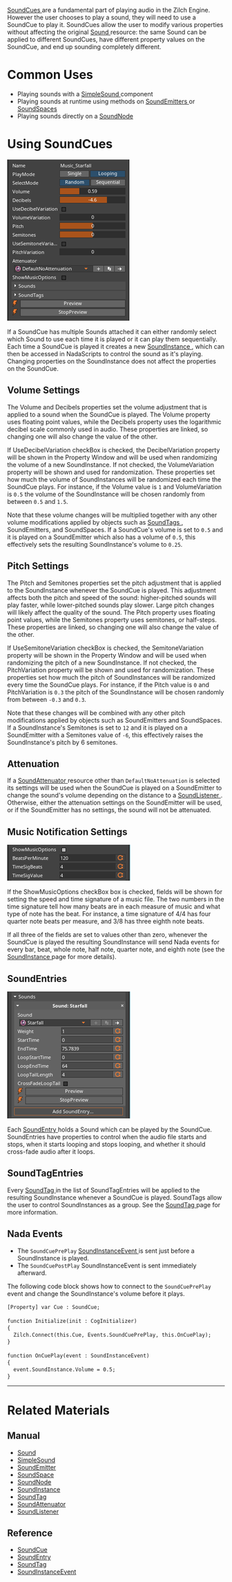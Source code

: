 [ SoundCues ](https://github.com/ZilchEngine/ZilchDocs/blob/master/code_reference/class_reference/soundcue.markdown) are a fundamental part of playing audio in the Zilch Engine. However the user chooses to play a sound, they will need to use a SoundCue to play it. SoundCues allow the user to modify various properties without affecting the original [Sound ](https://github.com/ZilchEngine/ZilchDocs/blob/master/zilch_editor_documentation/zeromanual/audio/sound.markdown) resource: the same Sound can be applied to different SoundCues, have different property values on the SoundCue, and end up sounding completely different. 

 # Common Uses

- Playing sounds with a [SimpleSound ](https://github.com/ZilchEngine/ZilchDocs/blob/master/zilch_editor_documentation/zeromanual/audio/simplesound.markdown) component
- Playing sounds at runtime using methods on [SoundEmitters ](https://github.com/ZilchEngine/ZilchDocs/blob/master/zilch_editor_documentation/zeromanual/audio/soundemitter.markdown) or [SoundSpaces ](https://github.com/ZilchEngine/ZilchDocs/blob/master/zilch_editor_documentation/zeromanual/audio/soundspace.markdown)
- Playing sounds directly on a [SoundNode ](https://github.com/ZilchEngine/ZilchDocs/blob/master/zilch_editor_documentation/zeromanual/audio/soundnode.markdown)

 # Using SoundCues



![SoundCue1](https://raw.githubusercontent.com/ZilchEngine/ZilchFiles/master/doc_files/47918.png)

If a SoundCue has multiple Sounds attached it can either randomly select which Sound to use each time it is played or it can play them sequentially. Each time a SoundCue is played it creates a new [SoundInstance ](https://github.com/ZilchEngine/ZilchDocs/blob/master/zilch_editor_documentation/zeromanual/audio/soundinstance.markdown), which can then be accessed in NadaScripts to control the sound as it's playing. Changing properties on the SoundInstance does not affect the properties on the SoundCue.

 ## Volume Settings

The Volume  and  Decibels  properties set the volume adjustment that is applied to a sound when the SoundCue is played. The Volume  property uses floating point values, while the Decibels  property uses the logarithmic decibel scale commonly used in audio. These properties are linked, so changing one will also change the value of the other.

If UseDecibelVariation checkBox is checked, the DecibelVariation  property will be shown in the Property Window and will be used when randomizing the volume of a new SoundInstance. If not checked, the VolumeVariation  property will be shown and used for randomization. These properties set how much the volume of SoundInstances will be randomized each time the SoundCue plays. For instance, if the Volume  value is `1` and VolumeVariation  is `0.5` the volume of the SoundInstance will be chosen randomly from between `0.5` and `1.5`. 

Note that these volume changes will be multiplied together with any other volume modifications applied by objects such as [SoundTags ](https://github.com/ZilchEngine/ZilchDocs/blob/master/zilch_editor_documentation/zeromanual/audio/soundtag.markdown), SoundEmitters, and SoundSpaces. If a SoundCue's volume is set to `0.5` and it is played on a SoundEmitter which also has a volume of `0.5`, this effectively sets the resulting SoundInstance's volume to `0.25`.

 ## Pitch Settings

The  Pitch  and  Semitones  properties set the pitch adjustment that is applied to the SoundInstance whenever the SoundCue is played. This adjustment affects both the pitch and speed of the sound: higher-pitched sounds will play faster, while lower-pitched sounds play slower. Large pitch changes will likely affect the quality of the sound. The  Pitch  property uses floating point values, while the Semitones  property uses semitones, or half-steps. These properties are linked, so changing one will also change the value of the other.

If UseSemitoneVariation checkBox is checked, the  SemitoneVariation  property will be shown in the Property Window and will be used when randomizing the pitch of a new SoundInstance. If not checked, the  PitchVariation  property will be shown and used for randomization. These properties set how much the pitch of SoundInstances will be randomized every time the SoundCue plays. For instance, if the  Pitch  value is `0` and  PitchVariation  is `0.3` the pitch of the SoundInstance will be chosen randomly from between `-0.3` and `0.3`.

Note that these changes will be combined with any other pitch modifications applied by objects such as SoundEmitters and SoundSpaces. If a SoundInstance's  Semitones  is set to `12` and it is played on a SoundEmitter with a  Semitones  value of `-6`, this effectively raises the SoundInstance's pitch by 6 semitones.

 ## Attenuation

If a [SoundAttenuator ](https://github.com/ZilchEngine/ZilchDocs/blob/master/zilch_editor_documentation/zeromanual/audio/soundattenuator.markdown) resource other than `DefaultNoAttenuation` is selected its settings will be used when the SoundCue is played on a SoundEmitter to change the sound's volume depending on the distance to a [SoundListener ](https://github.com/ZilchEngine/ZilchDocs/blob/master/zilch_editor_documentation/zeromanual/audio/soundlistener.markdown). Otherwise, either the attenuation settings on the SoundEmitter will be used, or if the SoundEmitter has no settings, the sound will not be attenuated.

 ## Music Notification Settings 



![SoundCue2](https://raw.githubusercontent.com/ZilchEngine/ZilchFiles/master/doc_files/47920.png) 

If the ShowMusicOptions checkBox box is checked, fields will be shown for setting the speed and time signature of a music file. The two numbers in the time signature tell how many beats are in each measure of music and what type of note has the beat. For instance, a time signature of 4/4 has four quarter note beats per measure, and 3/8 has three eighth note beats. 

If all three of the fields are set to values other than zero, whenever the SoundCue is played the resulting SoundInstance will send Nada events for every bar, beat, whole note, half note, quarter note, and eighth note (see the [SoundInstance ](https://github.com/ZilchEngine/ZilchDocs/blob/master/zilch_editor_documentation/zeromanual/audio/soundinstance.markdown) page for more details). 

 ## SoundEntries 



![SoundEntry](https://raw.githubusercontent.com/ZilchEngine/ZilchFiles/master/doc_files/47922.png)

Each [ SoundEntry ](https://github.com/ZilchEngine/ZilchDocs/blob/master/code_reference/class_reference/soundentry.markdown) holds a Sound which can be played by the SoundCue. SoundEntries have properties to control when the audio file starts and stops, when it starts looping and stops looping, and whether it should cross-fade audio after it loops.

 ## SoundTagEntries

Every [ SoundTag ](https://github.com/ZilchEngine/ZilchDocs/blob/master/zilch_editor_documentation/zeromanual/audio/soundtag.markdown) in the list of SoundTagEntries will be applied to the resulting SoundInstance whenever a SoundCue is played. SoundTags allow the user to control SoundInstances as a group. See the [SoundTag ](https://github.com/ZilchEngine/ZilchDocs/blob/master/zilch_editor_documentation/zeromanual/audio/soundtag.markdown) page for more information.

 ##  Nada Events

- The `SoundCuePrePlay` [ SoundInstanceEvent  ](https://github.com/ZilchEngine/ZilchDocs/blob/master/code_reference/class_reference/soundinstanceevent.markdown) is sent just before a SoundInstance is played. 
- The `SoundCuePostPlay` SoundInstanceEvent is sent immediately afterward. 

The following code block shows how to connect to the `SoundCuePrePlay` event and change the SoundInstance's volume before it plays.

```lang=csharp
[Property] var Cue : SoundCue;

function Initialize(init : CogInitializer)
{
  Zilch.Connect(this.Cue, Events.SoundCuePrePlay, this.OnCuePlay);
}

function OnCuePlay(event : SoundInstanceEvent)
{
  event.SoundInstance.Volume = 0.5;
}
```

---
 # Related Materials

 ## Manual

- [Sound ](https://github.com/ZilchEngine/ZilchDocs/blob/master/zilch_editor_documentation/zeromanual/audio/sound.markdown)
- [SimpleSound ](https://github.com/ZilchEngine/ZilchDocs/blob/master/zilch_editor_documentation/zeromanual/audio/simplesound.markdown)
- [SoundEmitter ](https://github.com/ZilchEngine/ZilchDocs/blob/master/zilch_editor_documentation/zeromanual/audio/soundemitter.markdown)
- [SoundSpace ](https://github.com/ZilchEngine/ZilchDocs/blob/master/zilch_editor_documentation/zeromanual/audio/soundspace.markdown)
- [SoundNode ](https://github.com/ZilchEngine/ZilchDocs/blob/master/zilch_editor_documentation/zeromanual/audio/soundnode.markdown)
- [SoundInstance ](https://github.com/ZilchEngine/ZilchDocs/blob/master/zilch_editor_documentation/zeromanual/audio/soundinstance.markdown)
- [SoundTag ](https://github.com/ZilchEngine/ZilchDocs/blob/master/zilch_editor_documentation/zeromanual/audio/soundtag.markdown)
- [SoundAttenuator ](https://github.com/ZilchEngine/ZilchDocs/blob/master/zilch_editor_documentation/zeromanual/audio/soundattenuator.markdown)
- [SoundListener ](https://github.com/ZilchEngine/ZilchDocs/blob/master/zilch_editor_documentation/zeromanual/audio/soundlistener.markdown)

 ## Reference

- [ SoundCue ](https://github.com/ZilchEngine/ZilchDocs/blob/master/code_reference/class_reference/soundcue.markdown)
- [ SoundEntry ](https://github.com/ZilchEngine/ZilchDocs/blob/master/code_reference/class_reference/soundentry.markdown)
- [ SoundTag ](https://github.com/ZilchEngine/ZilchDocs/blob/master/code_reference/class_reference/soundtag.markdown)
- [ SoundInstanceEvent ](https://github.com/ZilchEngine/ZilchDocs/blob/master/code_reference/class_reference/soundinstanceevent.markdown) 

 
